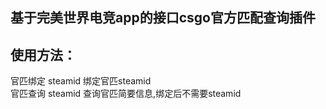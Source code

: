 基于完美世界电竞app的接口csgo官方匹配查询插件
-------------------------------------------
使用方法：
------------
官匹绑定 steamid 绑定官匹steamid  
官匹查询 steamid 查询官匹简要信息,绑定后不需要steamid  
